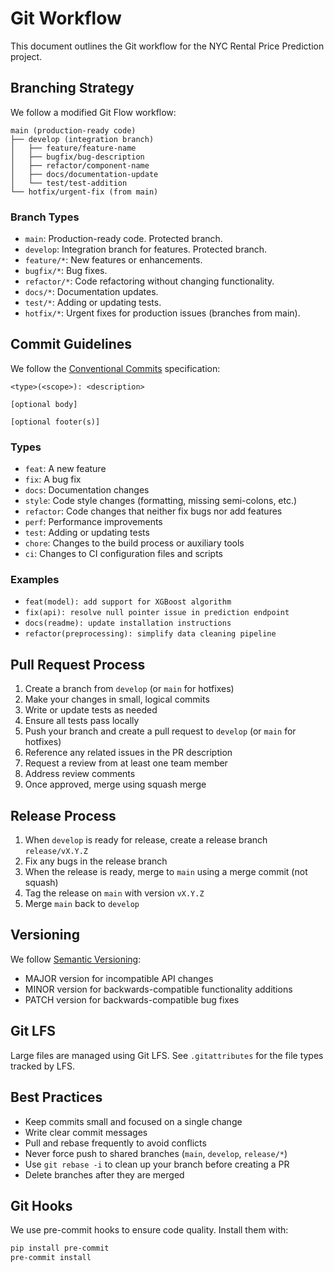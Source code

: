 # Git Workflow

This document outlines the Git workflow for the NYC Rental Price Prediction project.

## Branching Strategy

We follow a modified Git Flow workflow:

```
main (production-ready code)
├── develop (integration branch)
│   ├── feature/feature-name
│   ├── bugfix/bug-description
│   ├── refactor/component-name
│   ├── docs/documentation-update
│   └── test/test-addition
└── hotfix/urgent-fix (from main)
```

### Branch Types

- `main`: Production-ready code. Protected branch.
- `develop`: Integration branch for features. Protected branch.
- `feature/*`: New features or enhancements.
- `bugfix/*`: Bug fixes.
- `refactor/*`: Code refactoring without changing functionality.
- `docs/*`: Documentation updates.
- `test/*`: Adding or updating tests.
- `hotfix/*`: Urgent fixes for production issues (branches from main).

## Commit Guidelines

We follow the [Conventional Commits](https://www.conventionalcommits.org/) specification:

```
<type>(<scope>): <description>

[optional body]

[optional footer(s)]
```

### Types

- `feat`: A new feature
- `fix`: A bug fix
- `docs`: Documentation changes
- `style`: Code style changes (formatting, missing semi-colons, etc.)
- `refactor`: Code changes that neither fix bugs nor add features
- `perf`: Performance improvements
- `test`: Adding or updating tests
- `chore`: Changes to the build process or auxiliary tools
- `ci`: Changes to CI configuration files and scripts

### Examples

- `feat(model): add support for XGBoost algorithm`
- `fix(api): resolve null pointer issue in prediction endpoint`
- `docs(readme): update installation instructions`
- `refactor(preprocessing): simplify data cleaning pipeline`

## Pull Request Process

1. Create a branch from `develop` (or `main` for hotfixes)
2. Make your changes in small, logical commits
3. Write or update tests as needed
4. Ensure all tests pass locally
5. Push your branch and create a pull request to `develop` (or `main` for hotfixes)
6. Reference any related issues in the PR description
7. Request a review from at least one team member
8. Address review comments
9. Once approved, merge using squash merge

## Release Process

1. When `develop` is ready for release, create a release branch `release/vX.Y.Z`
2. Fix any bugs in the release branch
3. When the release is ready, merge to `main` using a merge commit (not squash)
4. Tag the release on `main` with version `vX.Y.Z`
5. Merge `main` back to `develop`

## Versioning

We follow [Semantic Versioning](https://semver.org/):

- MAJOR version for incompatible API changes
- MINOR version for backwards-compatible functionality additions
- PATCH version for backwards-compatible bug fixes

## Git LFS

Large files are managed using Git LFS. See `.gitattributes` for the file types tracked by LFS.

## Best Practices

- Keep commits small and focused on a single change
- Write clear commit messages
- Pull and rebase frequently to avoid conflicts
- Never force push to shared branches (`main`, `develop`, `release/*`)
- Use `git rebase -i` to clean up your branch before creating a PR
- Delete branches after they are merged

## Git Hooks

We use pre-commit hooks to ensure code quality. Install them with:

```bash
pip install pre-commit
pre-commit install
```